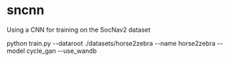 # sncnn
Using a CNN for training on the SocNav2 dataset

python train.py --dataroot ./datasets/horse2zebra --name horse2zebra --model cycle_gan --use_wandb